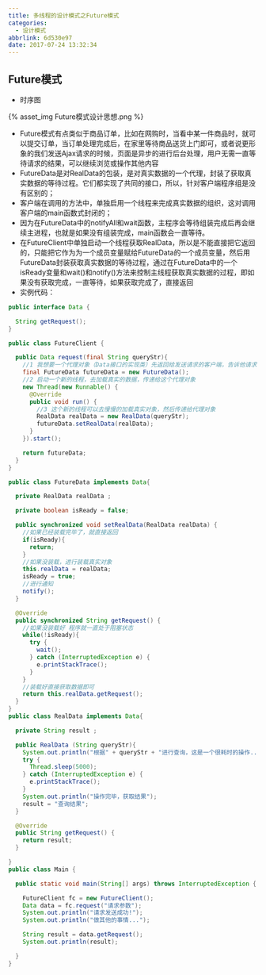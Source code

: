 ```yaml
---
title: 多线程的设计模式之Future模式
categories:
  - 设计模式
abbrlink: 6d530e97
date: 2017-07-24 13:32:34
---
```


## Future模式

- 时序图

{% asset_img Future模式设计思想.png %}

- Future模式有点类似于商品订单，比如在网购时，当看中某一件商品时，就可以提交订单，当订单处理完成后，在家里等待商品送货上门即可，或者说更形象的我们发送Ajax请求的时候，页面是异步的进行后台处理，用户无需一直等待请求的结果，可以继续浏览或操作其他内容
- FutureData是对RealData的包装，是对真实数据的一个代理，封装了获取真实数据的等待过程。它们都实现了共同的接口，所以，针对客户端程序组是没有区别的；
- 客户端在调用的方法中，单独启用一个线程来完成真实数据的组织，这对调用客户端的main函数式封闭的；
- 因为在FutureData中的notifyAll和wait函数，主程序会等待组装完成后再会继续主进程，也就是如果没有组装完成，main函数会一直等待。
- 在FutureClient中单独启动一个线程获取RealData，所以是不能直接把它返回的，只能把它作为为一个成员变量赋给FutureData的一个成员变量，然后用FutureData封装获取真实数据的等待过程，通过在FutureData中的一个isReady变量和wait()和notify()方法来控制主线程获取真实数据的过程，即如果没有获取完成，一直等待，如果获取完成了，直接返回
- 实例代码：

```java
public interface Data {

  String getRequest();
}
```

```java
public class FutureClient {

  public Data request(final String queryStr){
    //1 我想要一个代理对象（Data接口的实现类）先返回给发送请求的客户端，告诉他请求已经接收到，可以做其他的事情
    final FutureData futureData = new FutureData();
    //2 启动一个新的线程，去加载真实的数据，传递给这个代理对象
    new Thread(new Runnable() {
      @Override
      public void run() {
        //3 这个新的线程可以去慢慢的加载真实对象，然后传递给代理对象
        RealData realData = new RealData(queryStr);
        futureData.setRealData(realData);
      }
    }).start();

    return futureData;
  }
}
```

~~~~java
public class FutureData implements Data{

  private RealData realData ;

  private boolean isReady = false;

  public synchronized void setRealData(RealData realData) {
    //如果已经装载完毕了，就直接返回
    if(isReady){
      return;
    }
    //如果没装载，进行装载真实对象
    this.realData = realData;
    isReady = true;
    //进行通知
    notify();
  }

  @Override
  public synchronized String getRequest() {
    //如果没装载好 程序就一直处于阻塞状态
    while(!isReady){
      try {
        wait();
      } catch (InterruptedException e) {
        e.printStackTrace();
      }
    }
    //装载好直接获取数据即可
    return this.realData.getRequest();
  }
}
public class RealData implements Data{

  private String result ;

  public RealData (String queryStr){
    System.out.println("根据" + queryStr + "进行查询，这是一个很耗时的操作..");
    try {
      Thread.sleep(5000);
    } catch (InterruptedException e) {
      e.printStackTrace();
    }
    System.out.println("操作完毕，获取结果");
    result = "查询结果";
  }

  @Override
  public String getRequest() {
    return result;
  }

}
public class Main {

  public static void main(String[] args) throws InterruptedException {

    FutureClient fc = new FutureClient();
    Data data = fc.request("请求参数");
    System.out.println("请求发送成功!");
    System.out.println("做其他的事情...");

    String result = data.getRequest();
    System.out.println(result);

  }
}
~~~~

